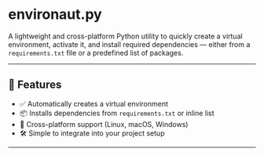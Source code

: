 # environaut.py

A lightweight and cross-platform Python utility to quickly create a virtual environment, activate it, and install required dependencies — either from a `requirements.txt` file or a predefined list of packages.

---

## 🚀 Features

- ✅ Automatically creates a virtual environment
- 📦 Installs dependencies from `requirements.txt` or inline list
- 🧠 Cross-platform support (Linux, macOS, Windows)
- 🛠 Simple to integrate into your project setup

---
